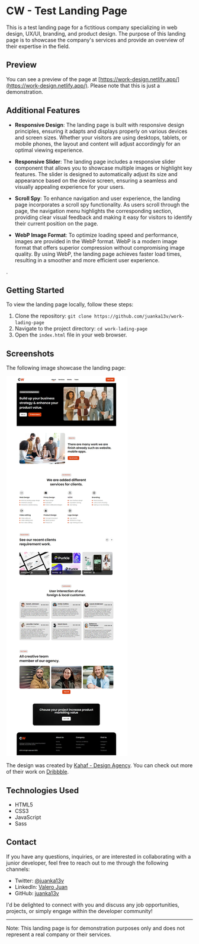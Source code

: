 # CW - Test Landing Page

This is a test landing page for a fictitious company specializing in web design, UX/UI, branding, and product design. The purpose of this landing page is to showcase the company's services and provide an overview of their expertise in the field.

## Preview

You can see a preview of the page at [https://work-design.netlify.app/](https://work-design.netlify.app/). Please note that this is just a demonstration.


## Additional Features

- **Responsive Design**: The landing page is built with responsive design principles, ensuring it adapts and displays properly on various devices and screen sizes. Whether your visitors are using desktops, tablets, or mobile phones, the layout and content will adjust accordingly for an optimal viewing experience.

- **Responsive Slider**: The landing page includes a responsive slider component that allows you to showcase multiple images or highlight key features. The slider is designed to automatically adjust its size and appearance based on the device screen, ensuring a seamless and visually appealing experience for your users.

- **Scroll Spy**: To enhance navigation and user experience, the landing page incorporates a scroll spy functionality. As users scroll through the page, the navigation menu highlights the corresponding section, providing clear visual feedback and making it easy for visitors to identify their current position on the page.

- **WebP Image Format**: To optimize loading speed and performance, images are provided in the WebP format. WebP is a modern image format that offers superior compression without compromising image quality. By using WebP, the landing page achieves faster load times, resulting in a smoother and more efficient user experience.

.

## Getting Started

To view the landing page locally, follow these steps:

1. Clone the repository: `git clone https://github.com/juanka13v/work-lading-page`
2. Navigate to the project directory: `cd work-lading-page`
3. Open the `index.html` file in your web browser.

## Screenshots

The following image showcase the landing page:


![Screenshot](/screenshot.webp)



The design was created by [Kahaf - Design Agency](link-to-dribbble-author). You can check out more of their work on [Dribbble](https://dribbble.com/Kahafdesignagency).



## Technologies Used

- HTML5
- CSS3
- JavaScript
- Sass



## Contact

If you have any questions, inquiries, or are interested in collaborating with a junior developer, feel free to reach out to me through the following channels:

- Twitter: [@juanka13v](https://twitter.com/valero-juan)
- LinkedIn: [Valero Juan](https://www.linkedin.com/in/valero-juan)
- GitHub: [juanka13v](https://github.com/juanka13v)

I'd be delighted to connect with you and discuss any job opportunities, projects, or simply engage within the developer community!



---

Note: This landing page is for demonstration purposes only and does not represent a real company or their services.
